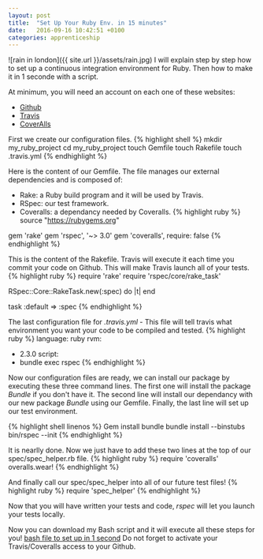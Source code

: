 ```yaml
---
layout: post
title:  "Set Up Your Ruby Env. in 15 minutes"
date:   2016-09-16 10:42:51 +0100
categories: apprenticeship
---
```


![rain in london]({{ site.url }}/assets/rain.jpg)
I will explain step by step how to set up a continuous integration environment for Ruby.
Then how to make it in 1 seconde with a script.

At minimum, you will need an account on each one of these websites:

- [Github](github.com)
- [Travis](travis-ci.org)
- [CoverAlls](coveralls.io)

First we create our configuration files.
{% highlight shell %}
mkdir my_ruby_project
cd my_ruby_project
touch Gemfile
touch Rakefile
touch .travis.yml
{% endhighlight %}

Here is the content of our Gemfile. The file manages our external dependencies and is composed of:

- Rake: a Ruby build program and it will be used by Travis.
- RSpec: our test framework.
- Coveralls: a dependancy needed by Coveralls.
{% highlight ruby %}
source "https://rubygems.org"

gem 'rake'
gem 'rspec', '~> 3.0'
gem 'coveralls', require: false
{% endhighlight %}

This is the content of the Rakefile. Travis will execute it each time you commit your code on
Github. This will make Travis launch all of your tests.
{% highlight ruby %}
require 'rake'
require 'rspec/core/rake_task'

RSpec::Core::RakeTask.new(:spec) do |t|
end

task :default => :spec
{% endhighlight %}

The last configuration file for *.travis.yml* - This file will tell travis what environment you
want your code to be compiled and tested.
{% highlight ruby %}
language: ruby
rvm:
- 2.3.0
script:
- bundle exec rspec
{% endhighlight %}

Now our configuration files are ready, we can install our package by executing these three command lines.
The first one will install the package *Bundle* if you don't have it. The second line will install our
dependancy with our new package *Bundle* using our Gemfile. Finally, the last line will set up
our test environment.

{% highlight shell linenos %}
Gem install bundle
bundle install --binstubs
bin/rspec --init
{% endhighlight %}

It is nearlly done. Now we just have to add these two lines at the top of our spec/spec_helper.rb file.
{% highlight ruby %}
require 'coveralls'
overalls.wear!
{% endhighlight %}

And finally call our spec/spec_helper into all of our future test files!
{% highlight ruby %}
require 'spec_helper'
{% endhighlight %}

Now that you will have written your tests and code, *rspec* will let you launch your tests locally.

Now you can download my Bash script and it will execute all these steps for you!
[bash file to set up in 1 second](https://github.com/fabientownsend/setup_ruby/blob/master/setup_ruby.sh)
Do not forget to activate your Travis/Coveralls access to your Github.
